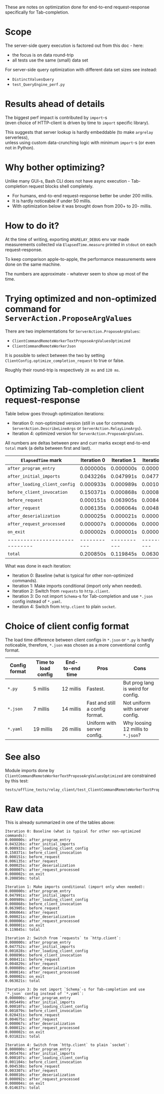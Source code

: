 
These are notes on optimization done for end-to-end request-response specifically for Tab-completion.

# Scope

The server-side query execution is factored out from this doc - here:
*    the focus is on data round-trip
*    all tests use the same (small) data set

For server-side query optimization with different data set sizes see instead:
*   `DistinctValuesQuery`
*   `test_QueryEngine_perf.py`

# Results ahead of details

The biggest perf impact is contributed by `import`-s<br/>
(even choice of HTTP-client is driven by time to `import` specific library).

This suggests that server lookup is hardly embeddable (to make `argrelay` serverless),<br/>
unless using custom data-crunching logic with minimum `import`-s (or even not in Python).

# Why bother optimizing?

Unlike many GUI-s, Bash CLI does not have async execution -
Tab-completion request blocks shell completely.  

*   For humans, end-to-end request-response better be under 200 millis.
*   It is hardly noticeable if under 50 millis.
*   With optimization below it was brought down from 200+ to 20- millis.

# How to do it?

At the time of writing, exporting `ARGRELAY_DEBUG` env var made
measurements collected via `ElapsedTime.measure` printed in `stdout` on each request-response.

To keep comparison apple-to-apple, the performance measurements were done on the same machine.

The numbers are approximate - whatever seem to show up most of the time.

# Trying optimized and non-optimized command for `ServerAction.ProposeArgValues`

There are two implementations for `ServerAction.ProposeArgValues`:
*   `ClientCommandRemoteWorkerTextProposeArgValuesOptimized`
*   `ClientCommandRemoteWorkerJson`

It is possible to select between the two by setting `ClientConfig.optimize_completion_request` to true or false.

Roughly their round-trip is respectively `20 ms` and `120 ms`.

# Optimizing Tab-completion client request-response

Table below goes through optimization iterations:
*   Iteration 0: non-optimized version (still in use for commands `ServerAction.DescribeLineArgs` or `ServerAction.RelayLineArgs`).
*   Iteration 4: optimized version for `ServerAction.ProposeArgValues`.

All numbers are deltas between prev and curr marks except end-to-end `total` mark (a delta between first and last).

| `ElapsedTime` mark            | Iteration 0 | Iteration 1 | Iteration 2 | Iteration 3 | Iteration 4 |
|-------------------------------|-------------|-------------|-------------|-------------|-------------|
| `after_program_entry`         | 0.000000s   | 0.000000s   | 0.000000s   | 0.000000s   | 0.000000s   |
| `after_initial_imports`       | 0.043226s   | 0.047991s   | 0.047752s   | 0.005449s   | 0.005476s   |
| `after_loading_client_config` | 0.000933s   | 0.000989s   | 0.001028s   | 0.000107s   | 0.000107s   |
| `before_client_invocation`    | 0.150371s   | 0.000868s   | 0.000896s   | 0.001079s   | 0.001104s   |
| `before_request`              | 0.000151s   | 0.063905s   | 0.008411s   | 0.020431s   | 0.004538s   |
| `after_request`               | 0.006135s   | 0.006064s   | 0.004829s   | 0.004675s   | 0.003307s   |
| `after_deserialization`       | 0.000025s   | 0.000021s   | 0.000089s   | 0.000067s   | 0.000010s   |
| `after_request_processed`     | 0.000007s   | 0.000006s   | 0.000014s   | 0.000012s   | 0.000092s   |
| `on_exit`                     | 0.000002s   | 0.000001s   | 0.000002s   | 0.000002s   | 0.000004s   |
| ----------------------------- | ----------- | ----------- | ----------- | ----------- | ----------- |
| `total`                       | 0.200850s   | 0.119845s   | 0.063021s   | 0.031822s   | 0.014637s   |

What was done in each iteration:
*   Iteration 0: Baseline (what is typical for other non-optimized commands).
*   Iteration 1: Make imports conditional (import only when needed).
*   Iteration 2: Switch from `requests` to `http.client`.
*   Iteration 3: Do not import `Schema`-s for Tab-completion and use `*.json` config instead of `*.yaml`.
*   Iteration 4: Switch from `http.client` to plain `socket`.

# Choice of client config format

The load time difference between client configs in `*.json` or `*.py` is hardly noticeable,
therefore, `*.json` was chosen as a more conventional config format.

| Config format | Time to load config | End-to-end time | Pros                            | Cons                               |
|---------------|---------------------|-----------------|---------------------------------|------------------------------------|
| `*.py`        | 5 millis            | 12 millis       | Fastest.                        | But prog lang is weird for config. |
| `*.json`      | 7 millis            | 14 millis       | Fast and still a config format. | Not uniform with server config.    |
| `*.yaml`      | 19 millis           | 26 millis       | Uniform with server config.     | Why loosing 12 millis to `*.json`? |

# See also

Module imports done by `ClientCommandRemoteWorkerTextProposeArgValuesOptimized` are constrained by this test:

```
tests/offline_tests/relay_client/test_ClientCommandRemoteWorkerTextProposeArgValuesOptimized.py
```

# Raw data

This is already summarized in one of the tables above:

```
Iteration 0: Baseline (what is typical for other non-optimized commands):
0.000000s: after_program_entry
0.043226s: after_initial_imports
0.000933s: after_loading_client_config
0.150371s: before_client_invocation
0.000151s: before_request
0.006135s: after_request
0.000025s: after_deserialization
0.000007s: after_request_processed
0.000002s: on_exit
0.200850s: total

Iteration 1: Make imports conditional (import only when needed):
0.000000s: after_program_entry
0.047991s: after_initial_imports
0.000989s: after_loading_client_config
0.000868s: before_client_invocation
0.063905s: before_request
0.006064s: after_request
0.000021s: after_deserialization
0.000006s: after_request_processed
0.000001s: on_exit
0.119845s: total

Iteration 2: Switch from `requests` to `http.client`:
0.000000s: after_program_entry
0.047752s: after_initial_imports
0.001028s: after_loading_client_config
0.000896s: before_client_invocation
0.008411s: before_request
0.004829s: after_request
0.000089s: after_deserialization
0.000014s: after_request_processed
0.000002s: on_exit
0.063021s: total

Iteration 3: Do not import `Schema`-s for Tab-completion and use `*.json` config instead of `*.yaml`:
0.000000s: after_program_entry
0.005449s: after_initial_imports
0.000107s: after_loading_client_config
0.001079s: before_client_invocation
0.020431s: before_request
0.004675s: after_request
0.000067s: after_deserialization
0.000012s: after_request_processed
0.000002s: on_exit
0.031822s: total

Iteration 4: Switch from `http.client` to plain `socket`:
0.000000s: after_program_entry
0.005476s: after_initial_imports
0.000107s: after_loading_client_config
0.001104s: before_client_invocation
0.004538s: before_request
0.003307s: after_request
0.000010s: after_deserialization
0.000092s: after_request_processed
0.000004s: on_exit
0.014637s: total
```
